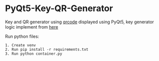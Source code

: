 # PyQt5-Key-QR-Generator

Key and QR generator using [qrcode](https://pypi.org/project/qrcode/) displayed using PyQt5, key generator logic implement from [here](https://gist.github.com/howCodeORG/4b456d334a85b516c0860b7495ff9d18)

Run python files:
```
1. Create venv
2. Run pip install -r requirements.txt
3. Run python container.py
```
